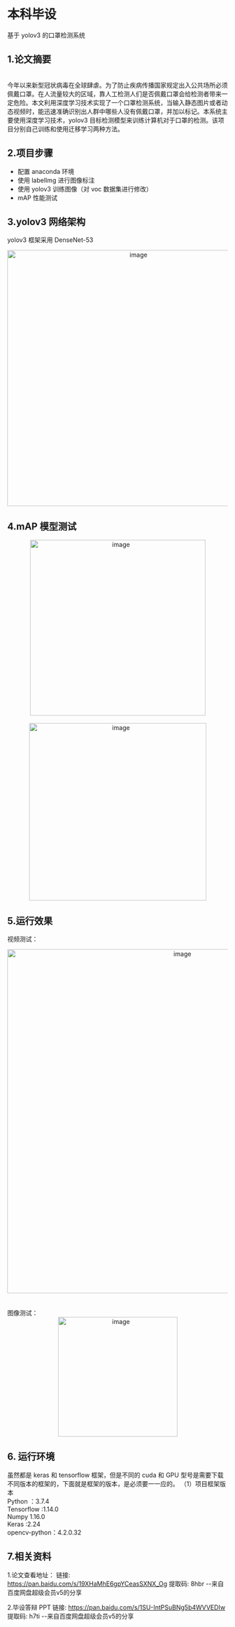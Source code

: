 # 本科毕设
基于 yolov3 的口罩检测系统

## 1.论文摘要
<br>
今年以来新型冠状病毒在全球肆虐。为了防止疾病传播国家规定出入公共场所必须佩戴口罩。在人流量较大的区域，靠人工检测人们是否佩戴口罩会给检测者带来一定危险。本文利用深度学习技术实现了一个口罩检测系统，当输入静态图片或者动态视频时，能迅速准确识别出人群中哪些人没有佩戴口罩，并加以标记。本系统主要使用深度学习技术，yolov3 目标检测模型来训练计算机对于口罩的检测。该项目分别自己训练和使用迁移学习两种方法。
<br>

## 2.项目步骤

- 配置 anaconda 环境
- 使用 labelImg 进行图像标注
- 使用 yolov3 训练图像（对 voc 数据集进行修改）
- mAP 性能测试



## 3.yolov3 网络架构

yolov3 框架采用 DenseNet-53
<div align=center>
<img width="584" alt="image" src="https://user-images.githubusercontent.com/22310531/153112387-d4ab6067-593b-4a8b-8a3e-9b3bd4ad75fa.png">
</div>

## 4.mAP 模型测试
<div align=center>
<img width="401" alt="image" src="https://user-images.githubusercontent.com/22310531/153112145-f50ef3a5-fe40-416d-9fdc-265743f04ef8.png">
</div>
  <br>
<div align=center>
  <img width="405" alt="image" src="https://user-images.githubusercontent.com/22310531/153112224-7cc8a167-2a03-4691-b4fb-3278f5aa15d4.png">
</div>


## 5.运行效果

视频测试：
<br>
<div align=center>
<img width="785" alt="image" src="https://user-images.githubusercontent.com/22310531/153112580-ac7c5b58-a62c-45b9-965f-5b9d2c7b0c95.png">
</div>
  <br>
<br>
图像测试：
<br>
<div align=center>
<img width="273" alt="image" src="https://user-images.githubusercontent.com/22310531/153112630-7f35bfdc-bfaf-463e-9777-91d24b79c8c1.png">
</div>


## 6. 运行环境

虽然都是 keras 和 tensorflow 框架，但是不同的 cuda 和 GPU 型号是需要下载不同版本的框架的，下面就是框架的版本，是必须要一一应的。
（1）项目框架版本
<br>
Python ：3.7.4
<br>
Tensorflow :1.14.0
<br>
Numpy 1.16.0
<br>
Keras :2.24
<br>
opencv-python：4.2.0.32

## 7.相关资料

1.论文查看地址：
链接: https://pan.baidu.com/s/19XHaMhE6gpYCeasSXNX_Og 提取码: 8hbr 
--来自百度网盘超级会员v5的分享

2.毕设答辩 PPT
链接: https://pan.baidu.com/s/1SU-IntPSuBNg5b4WVVEDIw 提取码: h7ti 
--来自百度网盘超级会员v5的分享
